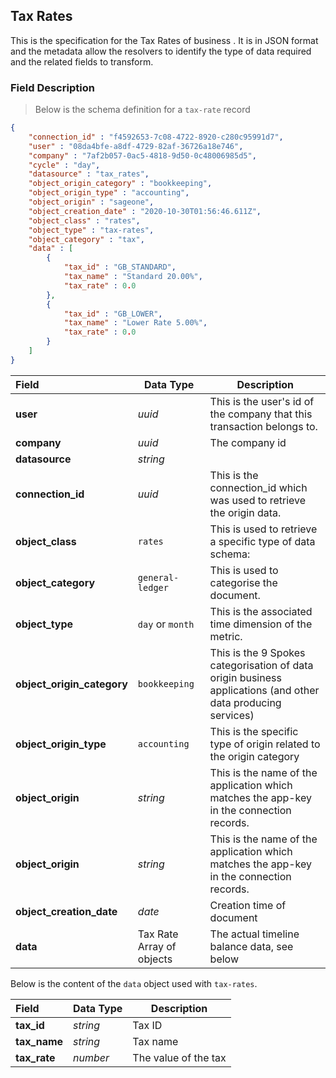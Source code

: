 ## Tax Rates

This is the specification for the Tax Rates of business . It is in JSON format and the metadata allow the resolvers to identify the type of data required and the related fields to transform.

### Field Description

> Below is the schema definition for a `tax-rate` record

```json
{
    "connection_id" : "f4592653-7c08-4722-8920-c280c95991d7",
    "user" : "08da4bfe-a8df-4729-82af-36726a18e746",
    "company" : "7af2b057-0ac5-4818-9d50-0c48006985d5",
    "cycle" : "day",
    "datasource" : "tax_rates",
    "object_origin_category" : "bookkeeping",
    "object_origin_type" : "accounting",
    "object_origin" : "sageone",
    "object_creation_date" : "2020-10-30T01:56:46.611Z",
    "object_class" : "rates",
    "object_type" : "tax-rates",
    "object_category" : "tax",
    "data" : [
        {
            "tax_id" : "GB_STANDARD",
            "tax_name" : "Standard 20.00%",
            "tax_rate" : 0.0
        },
        {
            "tax_id" : "GB_LOWER",
            "tax_name" : "Lower Rate 5.00%",
            "tax_rate" : 0.0
        }
    ]
}
```

| Field                      | Data Type                 | Description                                                                                                  |
| :------------------------- | ------------------------- | ------------------------------------------------------------------------------------------------------------ |
| **user**                   | *uuid*                    | This is the user's id of the company that this transaction belongs to.                                       |
| **company**                | *uuid*                    | The company id                                                                                               |
| **datasource**             | *string*                  |                                                                                                              |
| **connection_id**          | *uuid*                    | This is the connection_id which was used to retrieve the origin data.                                        |
| **object_class**           | `rates`                   | This is used to retrieve a specific type of data schema:                                                     |
| **object_category**        | `general-ledger`          | This is used to categorise the document.                                                                     |
| **object_type**            | `day` or `month`          | This is the associated time dimension of the metric.                                                         |
| **object_origin_category** | `bookkeeping`             | This is the 9 Spokes categorisation of data origin business applications (and other data producing services) |
| **object_origin_type**     | `accounting`              | This is the specific type of origin related to the origin category                                           |
| **object_origin**          | *string*                  | This is the name of the application which matches the app-key in the connection records.                     |
| **object_origin**          | *string*                  | This is the name of the application which matches the app-key in the connection records.                     |
| **object_creation_date**   | *date*                    | Creation time of document                                                                                    |
| **data**                   | Tax Rate Array of objects | The actual timeline balance data, see below                                                                  |

Below is the content of the `data` object used with `tax-rates`.

| Field        | Data Type | Description          |
| :----------- | --------- | -------------------- |
| **tax_id**   | *string*  | Tax ID               |
| **tax_name** | *string*  | Tax name             |
| **tax_rate** | *number*  | The value of the tax |

